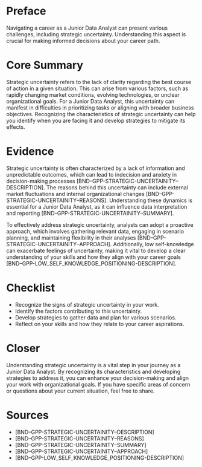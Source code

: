 # Preface
Navigating a career as a Junior Data Analyst can present various challenges, including strategic uncertainty. Understanding this aspect is crucial for making informed decisions about your career path.

# Core Summary
Strategic uncertainty refers to the lack of clarity regarding the best course of action in a given situation. This can arise from various factors, such as rapidly changing market conditions, evolving technologies, or unclear organizational goals. For a Junior Data Analyst, this uncertainty can manifest in difficulties in prioritizing tasks or aligning with broader business objectives. Recognizing the characteristics of strategic uncertainty can help you identify when you are facing it and develop strategies to mitigate its effects.

# Evidence
Strategic uncertainty is often characterized by a lack of information and unpredictable outcomes, which can lead to indecision and anxiety in decision-making processes [BND–GPP-STRATEGIC-UNCERTAINITY–DESCRIPTION]. The reasons behind this uncertainty can include external market fluctuations and internal organizational changes [BND–GPP-STRATEGIC-UNCERTAINITY–REASONS]. Understanding these dynamics is essential for a Junior Data Analyst, as it can influence data interpretation and reporting [BND–GPP-STRATEGIC-UNCERTAINITY–SUMMARY]. 

To effectively address strategic uncertainty, analysts can adopt a proactive approach, which involves gathering relevant data, engaging in scenario planning, and maintaining flexibility in their analyses [BND–GPP-STRATEGIC-UNCERTAINITY–APPROACH]. Additionally, low self-knowledge can exacerbate feelings of uncertainty, making it vital to develop a clear understanding of your skills and how they align with your career goals [BND–GPP-LOW_SELF_KNOWLEDGE_POSITIONING-DESCRIPTION].

# Checklist
- Recognize the signs of strategic uncertainty in your work.
- Identify the factors contributing to this uncertainty.
- Develop strategies to gather data and plan for various scenarios.
- Reflect on your skills and how they relate to your career aspirations.

# Closer
Understanding strategic uncertainty is a vital step in your journey as a Junior Data Analyst. By recognizing its characteristics and developing strategies to address it, you can enhance your decision-making and align your work with organizational goals. If you have specific areas of concern or questions about your current situation, feel free to share.

# Sources
- [BND–GPP-STRATEGIC-UNCERTAINITY–DESCRIPTION]
- [BND–GPP-STRATEGIC-UNCERTAINITY–REASONS]
- [BND–GPP-STRATEGIC-UNCERTAINITY–SUMMARY]
- [BND–GPP-STRATEGIC-UNCERTAINITY–APPROACH]
- [BND–GPP-LOW_SELF_KNOWLEDGE_POSITIONING-DESCRIPTION]
